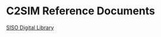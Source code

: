 # C2SIM Reference Documents

[SISO Digital Library](https://www.sisostds.org/DigitalLibrary.aspx?EntryId=41978)